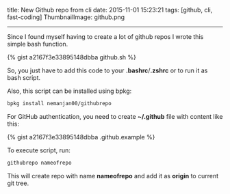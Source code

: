 title: New Github repo from cli
date: 2015-11-01 15:23:21
tags: [github, cli, fast-coding]
ThumbnailImage: github.png

---

Since I found myself having to create a lot of github repos I wrote this simple bash function. 

{% gist a2167f3e33895148dbba github.sh %}

So, you just have to add this code to your **.bashrc**/**.zshrc** or to run it as bash script. 

Also, this script can be installed using bpkg: 

```bash
bpkg install nemanjan00/githubrepo
```

For GitHub authentication, you need to create **~/.github** file with content like this: 

{% gist a2167f3e33895148dbba .github.example %}

To execute script, run: 

```bash
githubrepo nameofrepo
```

This will create repo with name **nameofrepo** and add it as **origin** to current git tree. 

